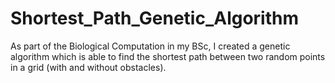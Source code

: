 # Shortest_Path_Genetic_Algorithm
As part of the Biological Computation in my BSc, I created a genetic algorithm which is able to find the shortest path between two random points in a grid (with and without obstacles).
